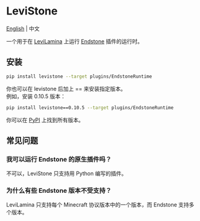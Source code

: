# LeviStone

[English](README.md) | 中文

一个用于在 [LeviLamina](https://github.com/LiteLDev/LeviLamina) 上运行 [Endstone](https://github.com/EndstoneMC/endstone) 插件的运行时。

## 安装

```bash
pip install levistone --target plugins/EndstoneRuntime
```
你也可以在 levistone 后加上 == 来安装指定版本。  
例如，安装 0.10.5 版本：
```bash
pip install levistone==0.10.5 --target plugins/EndstoneRuntime
```
你可以在 [PyPI](https://pypi.org/project/levistone/#history) 上找到所有版本。

## 常见问题

### 我可以运行 Endstone 的原生插件吗？

不可以，LeviStone 只支持用 Python 编写的插件。

### 为什么有些 Endstone 版本不受支持？

LeviLamina 只支持每个 Minecraft 协议版本中的一个版本，而 Endstone 支持多个版本。
